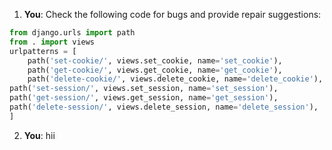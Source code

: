 1. **You**: Check the following code for bugs and provide repair suggestions: 
```python
from django.urls import path
from . import views
urlpatterns = [
    path('set-cookie/', views.set_cookie, name='set_cookie'),
    path('get-cookie/', views.get_cookie, name='get_cookie'),
    path('delete-cookie/', views.delete_cookie, name='delete_cookie'),  
path('set-session/', views.set_session, name='set_session'),
path('get-session/', views.get_session, name='get_session'),
path('delete-session/', views.delete_session, name='delete_session'),
]

```
2. **You**: hii